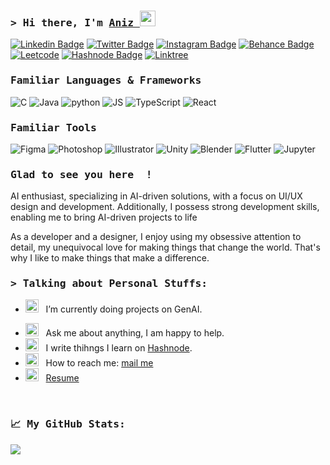 ### <samp>&gt; Hi there, I'm <a href="https://4n1z.github.io/" target="_blank">Aniz </a> <img src="https://media.giphy.com/media/hvRJCLFzcasrR4ia7z/giphy.gif" width="25"> </samp>


[![Linkedin Badge](https://img.shields.io/badge/-LinkedIn-0e76a8?style=flat-square&logo=Linkedin&logoColor=white)](https://www.linkedin.com/in/aniz-bin-nowshad/)
[![Twitter Badge](https://img.shields.io/badge/-Twitter-00acee?style=flat-square&logo=Twitter&logoColor=white)](https://twitter.com/)
[![Instagram Badge](https://img.shields.io/badge/-Instagram-e4405f?style=flat-square&logo=Instagram&logoColor=black)](https://instagram.com/just_my_designs_/)
[![Behance Badge](https://img.shields.io/badge/Behance-0054F7?style=flat-for-the-badge&logo=behance&logoColor=white)](https://www.behance.net/aniz14)
[![Leetcode](https://img.shields.io/badge/-LeetCode-FFA116?style=flat-for-the-badge&logo=LeetCode&logoColor=black)](https://leetcode.com/aniz/)
[![Hashnode Badge](https://img.shields.io/badge/Hashnode-2962FF?style=flat-the-badge&logo=hashnode&logoColor=white)](https://aniz.hashnode.dev/)
[![Linktree](https://img.shields.io/badge/linktree-black?style=flat-for-the-badge&logo=linktree&logoColor=white)](https://linktr.ee/anizbn)

### <samp>  Familiar Languages & Frameworks </samp>

![C](https://img.shields.io/badge/C-00599C?style=flat-for-the-badge&logo=c&logoColor=white)
![Java](https://img.shields.io/badge/Java-ED8B00?style=flat-for-the-badge&logo=java&logoColor=white)
![python](https://img.shields.io/badge/Python-FFD43B?styleflat-=for-the-badge&logo=python&logoColor=blue)
![JS](https://img.shields.io/badge/JavaScript-323330?style=flat-for-the-badge&logo=javascript&logoColor=F7DF1E)
![TypeScript](https://img.shields.io/badge/TypeScript-007ACC?style=flat-the-badge&logo=typescript&logoColor=white)
![React](https://img.shields.io/badge/React-20232A?style=flat-the-badge&logo=react&logoColor=61DAFB)



### <samp>  Familiar Tools </samp>

![Figma](https://img.shields.io/badge/Figma-F24E1E?style=flat-for-the-badge&logo=figma&logoColor=black)
![Photoshop](https://img.shields.io/badge/Adobe%20Photoshop-31A8FF?style=flat-for-the-badge&logo=Adobe%20Photoshop&logoColor=black)
![Illustrator](https://img.shields.io/badge/Adobe%20Illustrator-FF9A00?style=flat-for-the-badge&logo=adobe%20illustrator&logoColor=white)
![Unity](https://img.shields.io/badge/Unity-100000?style=flaat-the-badge&logo=unity&logoColor=white)
![Blender](	https://img.shields.io/badge/blender-%23F5792A.svg?style=flat-the-badge&logo=blender&logoColor=black)
![Flutter](https://img.shields.io/badge/Flutter-02569B?style=flat-the-badge&logo=flutter&logoColor=white)
![Jupyter](https://img.shields.io/badge/Jupyter-F37626.svg?&style=flat-the-badge&logo=Jupyter&logoColor=black)


### <samp> Glad to see you here &nbsp;! </samp>

AI enthusiast, specializing in AI-driven solutions, with a focus on UI/UX design and development. Additionally, I possess strong development skills, enabling me to bring AI-driven projects to life

As a developer and a designer, I enjoy using my obsessive attention to detail, my unequivocal love for making things that change the world. That's why I like to make things that make a difference.

 ### <samp>&gt; Talking about Personal Stuffs: </samp>
 
- <img src="https://github.com/Gapur/Gapur/blob/main/assets/developer.gif?raw=true" width="21" />&nbsp;&nbsp; I’m currently doing projects on GenAI.
<!-- - <img src="https://github.com/Gapur/Gapur/blob/main/assets/lightning.gif?raw=true" width="21" />&nbsp;&nbsp; I’m currently learning Data Structures and Algorithms on [leetcode](https://leetcode.com/aniz/). -->
- <img src="https://github.com/Gapur/Gapur/blob/main/assets/message.gif?raw=true" width="21" />&nbsp;&nbsp; Ask me about anything, I am happy to help.
- <img src="https://github.com/Gapur/Gapur/blob/main/assets/laptop.gif?raw=true" width="21" />&nbsp;&nbsp; I write thihngs I learn on [Hashnode](https://aniz.hashnode.dev/).
- <img src="https://github.com/Gapur/Gapur/blob/main/assets/letterbox.gif?raw=true" width="21" />&nbsp;&nbsp; How to reach me: [mail me](https://anizbinnowshad@gmail)
- <img src="https://github.com/Gapur/Gapur/blob/main/assets/doc.gif?raw=true" width="21" />&nbsp;&nbsp; [Resume](https://drive.google.com/drive/u/2/folders/1i3Toli4oztxvCyADR6ANjyEiaYei_3s1)
</br>


 ### <samp> 📈 **My GitHub Stats:** <samp>
![](https://github-readme-streak-stats.herokuapp.com/?user=4N1Z&theme=dark&background=FFFFFF00&hide_border=true )<br/>
 
<!-- ![Top Langs](https://github-readme-stats.vercel.app/api/top-langs/?username=4n1z&layout=compact&theme=dark) -->
<!--   <img height="180em" src="https://github-readme-stats.vercel.app/api?username=4N1Z&show_icons=true&hide_border=true&&count_private=true&include_all_commits=true" /> -->
<!--   <img height="180em" src="https://github-readme-stats.vercel.app/api/top-langs/?username=4N1Z&exclude_repo=KNN-Image-Classification&show_icons=true&hide_border=true&layout=compact&langs_count=8&theme=dark"/>
 -->
